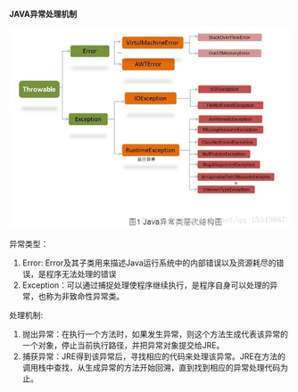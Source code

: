 **JAVA异常处理机制**

![](/assets/error1import.png)

异常类型：

1. Error: Error及其子类用来描述Java运行系统中的内部错误以及资源耗尽的错误，是程序无法处理的错误
2. Exception：可以通过捕捉处理使程序继续执行，是程序自身可以处理的异常，也称为非致命性异常类。

处理机制:

1. 抛出异常：在执行一个方法时，如果发生异常，则这个方法生成代表该异常的一个对象，停止当前执行路径，并把异常对象提交给JRE。
2. 捕获异常：JRE得到该异常后，寻找相应的代码来处理该异常。JRE在方法的调用栈中查找，从生成异常的方法开始回溯，直到找到相应的异常处理代码为止。



